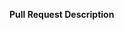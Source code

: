 <!--
  The title of your PR should follow the conventional commit template
  https://www.conventionalcommits.org/en/v1.0.0/#summary

  ie:
  - feat(songRequests): added album name
  - fix: clipping issue in cafe menu
  - chore: updated gitignore

  See also here
  https://github.com/commitizen/conventional-commit-types/blob/master/index.json
 -->

<!--
  Note: Although there are no restrictions on merging directly, please do try to get someone to look over your code.
        Or at the very least look it over yourself one more time before merging.

  Please DO NOT merge if you have failing checks! PR title fails are the easiest to fix.
 -->

**Pull Request Description**

<!--
  Provide a brief description/context for this pull request and the work done.
  This makes it easier to reread in the future and navigate the repo.
 -->
